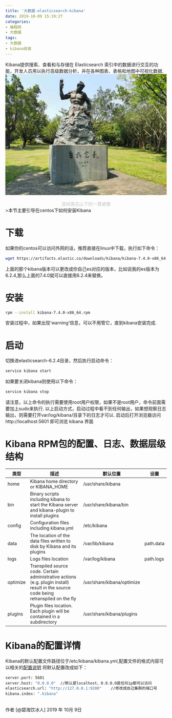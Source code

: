 ```yaml
---
title: '大数据-elasticsearch-kibana'
date: 2019-10-09 15:19:27
categories:
- 编程吧
- 大数据
tags:
- 大数据
- kibana安装
---
```





Kibana提供搜索、查看和与存储在 Elasticsearch 索引中的数据进行交互的功能，开发人员用以执行高级数据分析，并在各种图表、表格和地图中可视化数据.
![](https://raw.githubusercontent.com/liruixue/muqiaosite/master/images/tech/Tech-bigdata-elasticsearch-kibana-home.jpg)
<center><font color=#c3c3c3>深圳莲花山下的一尊塑像</font></center>
<!-- more -->
>本节主要引导在centos下如何安装Kibana


# 下载
如果你的centos可以访问外网的话，推荐直接在linux中下载，执行如下命令：
```bash
wget https://artifacts.elastic.co/downloads/kibana/kibana-7.4.0-x86_64.rpm
```
上面的那个kibana版本可以更改成你自己es对应的版本，比如说我的es版本为6.2.4,那么上面的7.4.0就可以直接用6.2.4来替换。
# 安装
```bash
rpm --install kibana-7.4.0-x86_64.rpm
```
安装过程中，如果出现‘warning’信息，可以不用管它，直到kibana安装完成.
# 启动
切换进elasticsearch-6.2.4目录，然后执行启动命令：
```bash
service kibana start
```
如果要关闭kibana则使用以下命令：
```bash
service kibana stop
```
请注意，以上命令的执行需要使用root用户权限，如果不是root用户，命令前面需要加上sudo来执行.
以上启动方式，启动过程中看不到任何输出，如果想观察日志输出，则需要打开var/log/kibana/目录下的日志才可以.
启动后打开浏览器访问 http://localhost:5601 即可浏览 kibana 界面

# Kibana RPM包的配置、日志、数据层级结构
| 类型  | 描述   |  默认位置  |  设置 |
| ----   | ---- | ----  | ----  |
|home| Kibana home directory or KIBANA_HOME|/usr/share/kibana |  |
|bin|Binary scripts including kibana to start the Kibana server and kibana-plugin to install plugins | /usr/share/kibana/bin|   |
|config |Configuration files including kibana.yml |/etc/kibana| |
|data|The location of the data files written to disk by Kibana and its plugins|/var/lib/kibana| path.data|
|logs| Logs files location|/var/log/kibana| path.logs|
|optimize| Transpiled source code. Certain administrative actions (e.g. plugin install) result in the source code being retranspiled on the fly|/usr/share/kibana/optimize|   |
|plugins | Plugin files location. Each plugin will be contained in a subdirectory |/usr/share/kibana/plugins|   | |

# Kibana的配置详情
Kibana的默认配置文件路径位于/etc/kibana/kibana.yml,配置文件的格式内容可以相关的[配置说明](https://www.elastic.co/guide/en/kibana/7.4/settings.html)
将默认配置改成如下：
```bash
server.port: 5601
server.host: "0.0.0.0"	//默认是localhost，0.0.0.0是任何ip都可以访问
elasticsearch.url: "http://127.0.0.1:9200"    //修改成自己集群的端口号
kibana.index: ".kibana"
```

</br>
作者 [@碧海饮冰人]    
2019 年 10月 9日    
  



